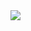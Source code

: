 <img src="https://raw.githubusercontent.com/r89shi/r89shi.github.io/master/teste.js" type="text/plan">
